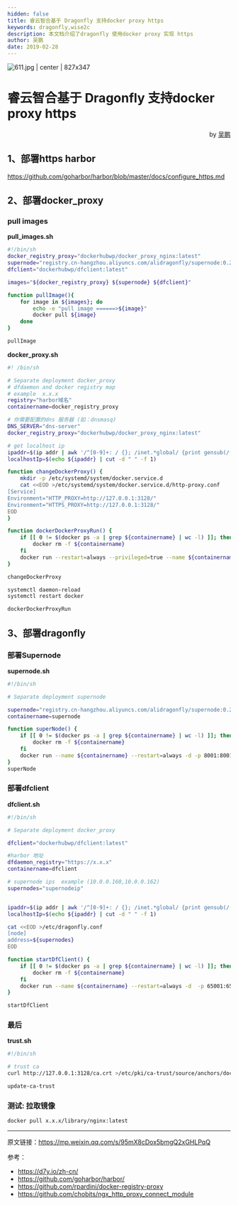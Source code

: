 ```yaml
---
hidden: false
title: 睿云智合基于 Dragonfly 支持docker proxy https
keywords: dragonfly,wise2c
description: 本文档介绍了dragonfly 使用docker proxy 实现 https
author: 吴鹏
date: 2019-02-28
---
```

![611.jpg | center | 827x347](https://camo.githubusercontent.com/3890ebff894a525c0747e1945f991b10b42284b4/68747470733a2f2f6d6d62697a2e717069632e636e2f6d6d62697a5f706e672f4a533266664d4958736962304d564d7a504556414b58763233545070304341463559696253696133313839364e7737654b4f546837777948574c47736e6c4e665a496f366669626961444d6d7176615333716d5657554d323959412f3634303f77785f666d743d706e672674703d7765627026777866726f6d3d352677785f6c617a793d312677785f636f3d31)

# 睿云智合基于 Dragonfly 支持docker proxy https

<p align='right'>by <a href="https://github.com/songshuone">吴鹏</a></p>

## 1、部署https harbor

https://github.com/goharbor/harbor/blob/master/docs/configure_https.md

## 2、部署docker_proxy

### pull images

**pull_images.sh**

```bash
#!/bin/sh
docker_registry_proxy="dockerhubwp/docker_proxy_nginx:latest"
supernode="registry.cn-hangzhou.aliyuncs.com/alidragonfly/supernode:0.2.0"
dfclient="dockerhubwp/dfclient:latest"

images="${docker_registry_proxy} ${supernode} ${dfclient}"

function pullImage(){
    for image in ${images}; do
        echo -e "pull image ======>${image}"
        docker pull ${image}
    done
}

pullImage
```

**docker_proxy.sh**

```bash
#! /bin/sh

# Separate deployment docker_proxy
# dfdaemon and docker registry map
# example  x.x.x
registry="harbor域名"
containername=docker_registry_proxy

# 你需要配置的dns 服务器 (如：dnsmasq)
DNS_SERVER="dns-server"
docker_registry_proxy="dockerhubwp/docker_proxy_nginx:latest"

# get localhost ip
ipaddr=$(ip addr | awk '/^[0-9]+: / {}; /inet.*global/ {print gensub(/(.*)\/(.*)/, "\\1", "g", $2)}')
localhostIp=$(echo ${ipaddr} | cut -d " " -f 1)

function changeDockerProxy() {
    mkdir -p /etc/systemd/system/docker.service.d
    cat <<EOD >/etc/systemd/system/docker.service.d/http-proxy.conf
[Service]
Environment="HTTP_PROXY=http://127.0.0.1:3128/"
Environment="HTTPS_PROXY=http://127.0.0.1:3128/"
EOD
}

function dockerDockerProxyRun() {
    if [[ 0 != $(docker ps -a | grep ${containername} | wc -l) ]]; then
        docker rm -f ${containername}
    fi
    docker run --restart=always --privileged=true --name ${containername} -d -p 0.0.0.0:3128:3128 -v /etc/docker_proxy_nginx/docker_mirror_certs:/ca -v /var/log/docker_proxy_nginx:/var/log/nginx/ -e DRAGONFLY_REGISTRIES="${registry},http://${localhostIp}:65001" -e REGISTRIES="${registry}" -e DNS_SERVER=${DNS_SERVER} ${docker_registry_proxy}
}

changeDockerProxy

systemctl daemon-reload
systemctl restart docker

dockerDockerProxyRun
```

## 3、部署dragonfly

### 部署Supernode

**supernode.sh**

```bash
#!/bin/sh

# Separate deployment supernode

supernode="registry.cn-hangzhou.aliyuncs.com/alidragonfly/supernode:0.2.0"
containername=supernode

function superNode() {
    if [[ 0 != $(docker ps -a | grep ${containername} | wc -l) ]]; then
        docker rm -f ${containername}
    fi
    docker run --name ${containername} --restart=always -d -p 8001:8001 -p 8002:8002 ${supernode}
}
superNode
```

### 部署dfclient

**dfclient.sh**

```bash
#!/bin/sh

# Separate deployment docker_proxy

dfclient="dockerhubwp/dfclient:latest"

#harbor 地址
dfdaemon_registry="https://x.x.x"
containername=dfclient

# supernode ips  example (10.0.0.160,10.0.0.162)
supernodes="supernodeip"


ipaddr=$(ip addr | awk '/^[0-9]+: / {}; /inet.*global/ {print gensub(/(.*)\/(.*)/, "\\1", "g", $2)}')
localhostIp=$(echo ${ipaddr} | cut -d " " -f 1)

cat <<EOD >/etc/dragonfly.conf
[node]
address=${supernodes}
EOD

function startDfClient() {
    if [[ 0 != $(docker ps -a | grep ${containername} | wc -l) ]]; then
        docker rm -f ${containername}
    fi
    docker run --name ${containername} --restart=always -d  -p 65001:65001 -v /root/.small-dragonfly:/root/.small-dragonfly -v /etc/dragonfly.conf:/etc/dragonfly.conf  -e dfdaemon_registry=${dfdaemon_registry} -e localhostIp=${localhostIp} ${dfclient}
}

startDfClient
```

### 最后

**trust.sh**

```bash
#!/bin/sh

# trust ca
curl http://127.0.0.1:3128/ca.crt >/etc/pki/ca-trust/source/anchors/docker_proxy_nginx.crt

update-ca-trust
```

### 测试: 拉取镜像

```bash
docker pull x.x.x/library/nginx:latest
```
---

原文链接：https://mp.weixin.qq.com/s/95mX8cDox5bmgQ2xGHLPqQ

参考：

* https://d7y.io/zh-cn/
* https://github.com/goharbor/harbor/
* https://github.com/rpardini/docker-registry-proxy
* https://github.com/chobits/ngx_http_proxy_connect_module
